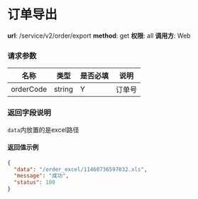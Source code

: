 订单导出
=======

**url**: /service/v2/order/export
**method**: get
**权限**: all
**调用方**: Web   

### 请求参数
|    名称   |  类型  | 是否必填 |    说明    |
|-----------|--------|----------|------------|
| orderCode | string | Y        | 订单号 |

### 返回字段说明

`data`内放置的是excel路径

#### 返回值示例

```json
{
  "data": "/order_excel/11460736597032.xls",
  "message": "成功",
  "status": 100
}
```